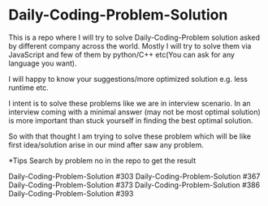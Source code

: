 # Daily-Coding-Problem-Solution
This is a  repo where I will try to solve Daily-Coding-Problem solution asked by different company across the world.
Mostly I will try to solve them via JavaScript and few of them by python/C++ etc(You can ask for any language you want).

I will happy to know your suggestions/more optimized solution e.g. less runtime etc.

I intent is to solve these problems like we are in interview scenario.
In an interview coming with a minimal answer (may not be most optimal solution) is more important than stuck yourself in finding the best optimal solution.

So with that thought I am trying to solve these problem which will be like first idea/solution arise in our mind after saw any problem.

*Tips
Search by problem no in the repo to get the result

Daily-Coding-Problem-Solution #303
Daily-Coding-Problem-Solution #367
Daily-Coding-Problem-Solution #373
Daily-Coding-Problem-Solution #386
Daily-Coding-Problem-Solution #393
